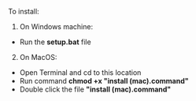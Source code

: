 To install:
1. On Windows machine:
- Run the <b>setup.bat</b> file

2. On MacOS:
- Open Terminal and cd to this location
- Run command <b>chmod +x "install (mac).command"</b>
- Double click the file <b>"install (mac).command"</b>
